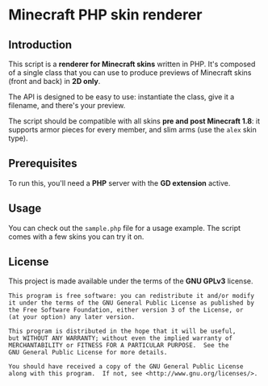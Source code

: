 Minecraft PHP skin renderer
===========================

Introduction
------------

This script is a **renderer for Minecraft skins** written in PHP. 
It's composed of a single class that you can use to produce previews of Minecraft skins (front and back) in **2D only**.

The API is designed to be easy to use: instantiate the class, give it a filename, and there's your preview.

The script should be compatible with all skins **pre and post Minecraft 1.8**: it supports armor pieces for every member, and
slim arms (use the `alex` skin type).


Prerequisites
-------------

To run this, you'll need a **PHP** server with the **GD extension** active.


Usage
-----

You can check out the `sample.php` file for a usage example. The script comes with a few skins you can try it on.


License
-------

This project is made available under the terms of the **GNU GPLv3** license.


	This program is free software: you can redistribute it and/or modify
	it under the terms of the GNU General Public License as published by
	the Free Software Foundation, either version 3 of the License, or
	(at your option) any later version.

	This program is distributed in the hope that it will be useful,
	but WITHOUT ANY WARRANTY; without even the implied warranty of
	MERCHANTABILITY or FITNESS FOR A PARTICULAR PURPOSE.  See the
	GNU General Public License for more details.

	You should have received a copy of the GNU General Public License
	along with this program.  If not, see <http://www.gnu.org/licenses/>.